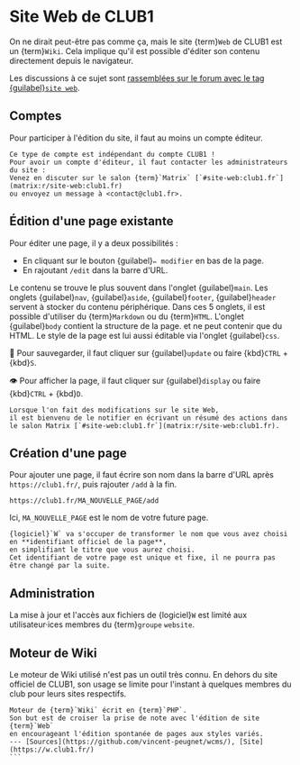 Site Web de CLUB1
=================

On ne dirait peut-être pas comme ça, mais le site {term}`Web` de CLUB1 est un {term}`Wiki`.
Cela implique qu'il est possible d'éditer son contenu directement depuis le navigateur.

Les discussions à ce sujet sont [rassemblées sur le forum avec le tag {guilabel}`site web`](https://forum.club1.fr/t/site-web).

Comptes
-------

Pour participer à l'édition du site, il faut au moins un compte éditeur.

```{warning}
Ce type de compte est indépendant du compte CLUB1 !
Pour avoir un compte d'éditeur, il faut contacter les administrateurs du site :
Venez en discuter sur le salon {term}`Matrix` [`#site-web:club1.fr`](matrix:r/site-web:club1.fr)
ou envoyez un message à <contact@club1.fr>.
```

Édition d'une page existante
----------------------------

Pour éditer une page, il y a deux possibilités :

- En cliquant sur le bouton {guilabel}`✏️ modifier` en bas de la page.
- En rajoutant `/edit` dans la barre d'URL.

Le contenu se trouve le plus souvent dans l'onglet {guilabel}`main`.
Les onglets {guilabel}`nav`, {guilabel}`aside`, {guilabel}`footer`, {guilabel}`header`
servent à stocker du contenu périphérique.
Dans ces 5 onglets, il est possible d'utiliser du {term}`Markdown` ou du {term}`HTML`.
L'onglet {guilabel}`body` contient la structure de la page.
et ne peut contenir que du HTML.
Le style de la page est lui aussi éditable via l'onglet {guilabel}`css`.

💾 Pour sauvegarder, il faut cliquer sur {guilabel}`update` ou faire {kbd}`CTRL` + {kbd}`S`.

👁️ Pour afficher la page, il faut cliquer sur {guilabel}`display` ou faire {kbd}`CTRL` + {kbd}`D`.


```{tip}
Lorsque l'on fait des modifications sur le site Web,
il est bienvenu de le notifier en écrivant un résumé des actions dans le salon Matrix [`#site-web:club1.fr`](matrix:r/site-web:club1.fr).
```

Création d'une page
-------------------

Pour ajouter une page, il faut écrire son nom dans la barre d'URL après `https://club1.fr/`,
puis rajouter `/add` à la fin.

    https://club1.fr/MA_NOUVELLE_PAGE/add

Ici, `MA_NOUVELLE_PAGE` est le nom de votre future page.

```{note}
{logiciel}`W` va s'occuper de transformer le nom que vous avez choisi en **identifiant officiel de la page**,
en simplifiant le titre que vous aurez choisi.
Cet identifiant de votre page est unique et fixe, il ne pourra pas être changé par la suite.
```

Administration
--------------

La mise à jour et l'accès aux fichiers de {logiciel}`W`
est limité aux utilisateur·ices membres du {term}`groupe` `website`.

Moteur de Wiki
--------------

Le moteur de Wiki utilisé n'est pas un outil très connu.
En dehors du site officiel de CLUB1,
son usage se limite pour l'instant à quelques membres du club pour leurs sites respectifs.


````{logiciel} W
Moteur de {term}`Wiki` écrit en {term}`PHP`.
Son but est de croiser la prise de note avec l'édition de site {term}`Web`
en encourageant l'édition spontanée de pages aux styles variés.
--- [Sources](https://github.com/vincent-peugnet/wcms/), [Site](https://w.club1.fr/)
```
